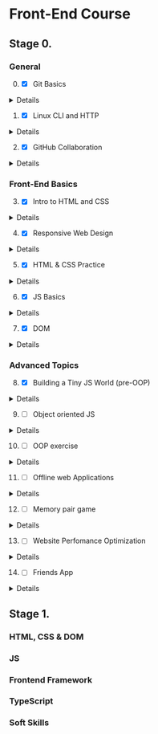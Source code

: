 # Front-End Course

## Stage 0.

### General

0. - [x] Git Basics 
<details>

| Effect | Description |
| --- | --- |
| New     | commands terminal diff -u, wdiff, patch |
| Suprise | Git created in 2005 |
| Use     | commands terminal git commit --amend, git revert, git log --graph --oneline, git merge --abort |

![Course Introduction to Git and GitHub week1](./images/git/Screenshot%202022-08-10%20at%2017.36.51.png)
![Course Introduction to Git and GitHub week2](./images/git/Screenshot%202022-08-10%20at%2017.37.32.png)
![practice: Introduction Sequence](./images/git/Screenshot%202022-08-11%20at%2020.34.48.png)
![practice: Push&Pull](./images/git/Screenshot%202022-08-11%20at%2023.25.11.png)
</details>

1. - [x] Linux CLI and HTTP
<details>

| Effect | Description |
| --- | --- |
| New     | Linux commands |
| Suprise | Difference between HTTP and HTTPS: additional protocol SSL or TLS |
| Use     | Linux commands |

![Linux Survival quiz1](./images/linux/Screenshot%202022-08-16%20at%2017.28.28.png)
![Linux Survival quiz2](./images/linux/Screenshot%202022-08-16%20at%2018.18.45.png)
![Linux Survival quiz3](./images/linux/Screenshot%202022-08-16%20at%2020.24.18.png)
![Linux Survival quiz4](./images/linux/Screenshot%202022-08-22%20at%2018.57.49.png)
</details>

2. - [x] GitHub Collaboration
<details>

| Effect | Description |
| --- | --- |
| New     | Tracking Issues |
| Suprise | Arguments git pull, push, fetch |
| Use     | Tracking Issues |

![Course Introduction to Git and GitHub week3](./images/git/Screenshot%202022-08-25%20at%2018.10.43.png)
![Course Introduction to Git and GitHub week4](./images/git/Screenshot%202022-08-25%20at%2019.37.39.png)
![practice: cherry-pick](./images/git/Screenshot%202022-08-28%20at%2017.48.55.png)
![practice: Git Remotes](./images/git/Screenshot%202022-08-28%20at%2017.49.19.png)
</details>

### Front-End Basics

3. - [x] Intro to HTML and CSS
<details>

| Effect | Description |
| --- | --- |
| New     | HTML: Browser-sync, https://jsfiddle.net/, https://codepen.io/, html entities [&lt, &gt, &amp, &nbsp, &quot]; CSS: Combining Selectors, box-sizing: border-box;, Star Selector, Collapsing Margins, Floating Elements and the clear property, Twitter Bootstrap |
| Suprise | WHATWG does NOT version HTML. It's just HTML.|
| Use     | HTML: Browser-sync, https://jsfiddle.net/, https://codepen.io/, html entities [&lt, &gt, &amp, &nbsp, &quot]; CSS: Combining Selectors, box-sizing: border-box;, Star Selector, Collapsing Margins, Floating Elements and the clear property, Twitter Bootstrap |

![Course HTML, CSS, and Javascript for Web Developers week1](./images/coursera_html/Screenshot%202022-09-01%20at%2017.05.25.png)
![Course HTML, CSS, and Javascript for Web Developers week2](./images/coursera_css/Screenshot%202022-09-01%20at%2017.06.11.png)
</details>

4. - [x] Responsive Web Design
<details>

| Effect | Description |
| --- | --- |
| New     | @media print, flex: 1 1 auto; CSS Grid Layout |
| Suprise | - |
| Use     | @media print, flex: 1 1 auto; CSS Grid Layout |

![Flexbox Froggy](./images/css_flexbox/Screenshot%202022-09-02%20at%2021.14.44.png)
![Grid Garden](./images/css_grid_layout/Screenshot%202022-09-02%20at%2021.13.43.png)
</details>

5. - [x] HTML & CSS Practice
<details>

[demo](https://hpavlova.github.io/html-css-popup/)
[code](https://github.com/HPavlova/html-css-popup)

| Effect | Description |
| --- | --- |
| New     | Practical use of grids |
| Suprise | - |
| Use     | CSS Grid Layout, various options for changing the visibility of elements HTML |
</details>

6. - [x] JS Basics
<details>

| Effect | Description |
| --- | --- |
| New     | Fake Namespaces, Immediately Invoked Function Expressions (IIFEs), Delete Properties from a JavaScript Object, for: count backwards, charCodeAt(), String.fromCharCode(), Array.prototype.flat(),  new Set |
| Suprise | i--, ability to remove the function keyword and colon when defining functions in objects |
| Use     | Immediately Invoked Function Expressions (IIFEs), Delete Properties from a JavaScript Object, for: count backwards, charCodeAt(), String.fromCharCode(), Array.prototype.flat(),  new Set |

![Course HTML, CSS, and Javascript for Web Developers week4](./images/coursera_js/Screenshot%202022-09-22%20at%2017.56.27.png)
![FreeCodeCamp Course Basic JavaScript](./images/freeCodeCamp/Screenshot%202022-09-26%20at%2014.03.32.png)
![FreeCodeCamp Course ES6](./images/freeCodeCamp/Screenshot%202022-09-26%20at%2016.43.58.png)
![FreeCodeCamp Course Basic Data Structures](./images/freeCodeCamp/Screenshot%202022-09-27%20at%2018.39.49.png)
![FreeCodeCamp Course Basic Algorithm Scripting](./images/freeCodeCamp/Screenshot%202022-09-28%20at%2020.29.31.png)
![FreeCodeCamp Course Functional Programming](./images/freeCodeCamp/Screenshot%202022-09-30%20at%2018.44.22.png)
![FreeCodeCamp Course Intermediate Algorithm Scripting](./images/freeCodeCamp/Screenshot%202022-10-02%20at%2015.01.02.png)
</details>

7. - [x] DOM
<details>

[demo](https://hpavlova.github.io/js-dom/)
[code](https://github.com/HPavlova/js-dom)

| Effect | Description |
| --- | --- |
| New     | - |
| Suprise | - |
| Use     | - |

![Course HTML, CSS, and Javascript for Web Developers week5](./images/coursera_js/Screenshot%202022-10-02%20at%2018.37.37.png)
![FreeCodeCamp Course Intermediate Algorithm Scripting 12-18](./images/freeCodeCamp/Screenshot%202022-10-03%20at%2021.31.27.png)
</details>


### Advanced Topics

8. - [x] Building a Tiny JS World (pre-OOP)
<details>

[demo](https://hpavlova.github.io/a-tiny-JS-world/)
[code](https://github.com/HPavlova/a-tiny-JS-world)

| Effect | Description |
| --- | --- |
| New     | print() |
| Suprise | print() |
| Use     | print() |
</details>

9. - [ ] Object oriented JS
<details>

| Effect | Description |
| --- | --- |
| New     |          |
| Suprise |          |
| Use     |          |
</details>

10. - [ ] OOP exercise
<details>

| Effect | Description |
| --- | --- |
| New     |          |
| Suprise |          |
| Use     |          |
</details>

11. - [ ] Offline web Applications
<details>

| Effect | Description |
| --- | --- |
| New     |          |
| Suprise |          |
| Use     |          |
</details>

12. - [ ] Memory pair game
<details>

| Effect | Description |
| --- | --- |
| New     |          |
| Suprise |          |
| Use     |          |
</details>

13. - [ ] Website Perfomance Optimization
<details>

| Effect | Description |
| --- | --- |
| New     |          |
| Suprise |          |
| Use     |          |
</details>

14. - [ ] Friends App
<details>

| Effect | Description |
| --- | --- |
| New     |          |
| Suprise |          |
| Use     |          |
</details>


## Stage 1.

### HTML, CSS & DOM

### JS

### Frontend Framework

### TypeScript

### Soft Skills
